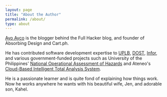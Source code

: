 ```yaml
---
layout: page
title: "About the Author"
permalink: /about/
type: about
---
```


[Ayo Ayco](http://AyoAyco.com) is the blogger behind the Full Hacker blog, and founder of Absorbing Design and Cart.ph.

He has contributed software development expertise to [UPLB](http://itc.uplb.edu.ph), [DOST](http://dost.gov.ph), [Infor](http://infor.com), and various government-funded projects such as University of the Philippines' [National Operational Assessment of Hazards](http://noah.up.edu.ph) and Ateneo's [Cloud-Based Intelligent Total Analysis System](http://v2.citas.ph). 

He is a passionate learner and is quite fond of explaining how things work. Now he works anywhere he wants with his beautiful wife, Jen, and adorable son, Kahel. 

